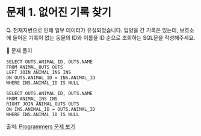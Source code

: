 # 문제 1. 없어진 기록 찾기

Q. 천재지변으로 인해 일부 데이터가 유실되었습니다. 입양을 간 기록은 있는데, 보호소에 들어온 기록이 없는 동물의 ID와 이름을 ID 순으로 조회하는 SQL문을 작성해주세요.

🔑 문제 풀이
```mysql
SELECT OUTS.ANIMAL_ID, OUTS.NAME
FROM ANIMAL_OUTS OUTS
LEFT JOIN ANIMAL_INS INS
ON OUTS.ANIMAL_ID = INS.ANIMAL_ID
WHERE INS.ANIMAL_ID IS NULL
```

```mysql
SELECT OUTS.ANIMAL_ID, OUTS.NAME
FROM ANIMAL_INS INS
RIGHT JOIN ANIMAL_OUTS OUTS
ON INS.ANIMAL_ID = OUTS.ANIMAL_ID
WHERE INS.ANIMAL_ID IS NULL
```

출처: [Programmers 문제 보기](https://school.programmers.co.kr/learn/courses/30/lessons/59042)
